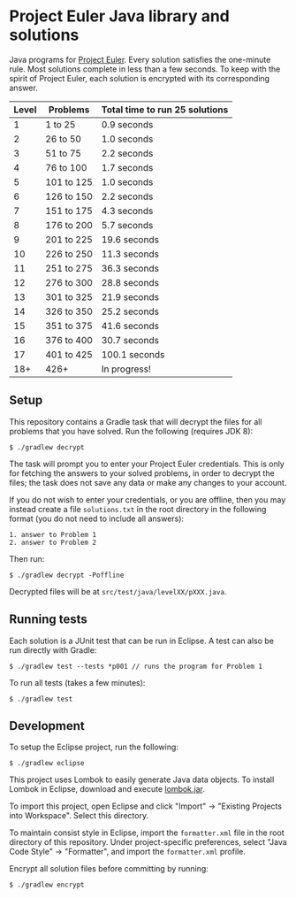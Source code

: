# Project Euler Java library and solutions

Java programs for [Project Euler](https://projecteuler.net). Every solution satisfies the one-minute rule. Most solutions complete in less than a few seconds. To keep with the spirit of Project Euler, each solution is encrypted with its corresponding answer.

| Level | Problems | Total time to run 25 solutions |
| --- | --- | --- |
| 1 | 1 to 25 | 0.9 seconds |
| 2 | 26 to 50 | 1.0 seconds |
| 3 | 51 to 75 | 2.2 seconds |
| 4 | 76 to 100 | 1.7 seconds |
| 5 | 101 to 125 | 1.0 seconds |
| 6 | 126 to 150 | 2.2 seconds |
| 7 | 151 to 175 | 4.3 seconds |
| 8 | 176 to 200 | 5.7 seconds |
| 9 | 201 to 225 | 19.6 seconds |
| 10 | 226 to 250 | 11.3 seconds |
| 11 | 251 to 275 | 36.3 seconds |
| 12 | 276 to 300 | 28.8 seconds |
| 13 | 301 to 325 | 21.9 seconds |
| 14 | 326 to 350 | 25.2 seconds |
| 15 | 351 to 375 | 41.6 seconds |
| 16 | 376 to 400 | 30.7 seconds |
| 17 | 401 to 425 | 100.1 seconds |
| 18+ | 426+ | In progress! |

## Setup

This repository contains a Gradle task that will decrypt the files for all problems that you have solved. Run the following (requires JDK 8):

    $ ./gradlew decrypt

The task will prompt you to enter your Project Euler credentials. This is only for fetching the answers to your solved problems, in order to decrypt the files; the task does not save any data or make any changes to your account.

If you do not wish to enter your credentials, or you are offline, then you may instead create a file `solutions.txt` in the root directory in the following format (you do not need to include all answers):

    1. answer to Problem 1
    2. answer to Problem 2

Then run:

    $ ./gradlew decrypt -Poffline

Decrypted files will be at `src/test/java/levelXX/pXXX.java`.

## Running tests

Each solution is a JUnit test that can be run in Eclipse. A test can also be run directly with Gradle:

    $ ./gradlew test --tests *p001 // runs the program for Problem 1

To run all tests (takes a few minutes):

    $ ./gradlew test

## Development

To setup the Eclipse project, run the following:

    $ ./gradlew eclipse

This project uses Lombok to easily generate Java data objects. To install Lombok in Eclipse, download and execute [lombok.jar](https://search.maven.org/remotecontent?filepath=org/projectlombok/lombok/1.16.12/lombok-1.16.12.jar).

To import this project, open Eclipse and click "Import" -> "Existing Projects into Workspace". Select this directory.

To maintain consist style in Eclipse, import the `formatter.xml` file in the root directory of this repository. Under project-specific preferences, select "Java Code Style" -> "Formatter", and import the `formatter.xml` profile.

Encrypt all solution files before committing by running:

    $ ./gradlew encrypt

